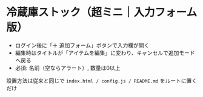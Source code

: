 # 冷蔵庫ストック（超ミニ｜入力フォーム版）

- ログイン後に「＋ 追加フォーム」ボタンで入力欄が開く
- 編集時はタイトルが「アイテムを編集」に変わり、キャンセルで追加モードへ戻る
- 必須: 名前（空ならアラート）, 数量は0以上

設置方法は従来と同じで `index.html / config.js / README.md` をルートに置くだけ
